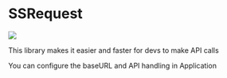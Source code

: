 # SSRequest

[![](https://jitpack.io/v/giaanqn95/BaseLibExtension.svg)](https://jitpack.io/#giaanqn95/BaseLibExtension)

This library makes it easier and faster for devs to make API calls

You can configure the baseURL and API handling in Application
